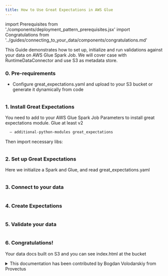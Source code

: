 ```yaml
---
title: How to Use Great Expectations in AWS Glue
---
```

import Prerequisites from './components/deployment_pattern_prerequisites.jsx'
import Congratulations from '../guides/connecting_to_your_data/components/congratulations.md'

This Guide demonstrates how to set up, initialize and run validations against your data on AWS Glue Spark Job.
We will cover case with RuntimeDataConnector and use S3 as metadata store.

### 0. Pre-requirements

- Configure great_expectations.yaml and upload to your S3 bucket or generate it dynamically from code
```yaml name="tests/integration/docusaurus/deployment_patterns/aws_glue_deployment_patterns_great_expectations.yaml"
```


### 1. Install Great Expectations
You need to add to your AWS Glue Spark Job Parameters to install great expectations module. Glue at least v2
```bash
  — additional-python-modules great_expectations
```
Then import necessary libs:
```python name="tests/integration/docusaurus/deployment_patterns/aws_glue_deployment_patterns.py imports"
```

### 2. Set up Great Expectations
Here we initialize a Spark and Glue, and read great_expectations.yaml
```python name="tests/integration/docusaurus/deployment_patterns/aws_glue_deployment_patterns.py set up gx"
```

### 3. Connect to your data
```python name="tests/integration/docusaurus/deployment_patterns/aws_glue_deployment_patterns.py connect to data"
```

### 4. Create Expectations
```python name="tests/integration/docusaurus/deployment_patterns/aws_glue_deployment_patterns.py create expectations"
```

### 5. Validate your data
```python name="tests/integration/docusaurus/deployment_patterns/aws_glue_deployment_patterns.py validate your data"
```

### 6. Congratulations!
Your data docs built on S3 and you can see index.html at the bucket


<details>
  <summary>This documentation has been contributed by Bogdan Volodarskiy from Provectus</summary>
  <div>
    <p>
      Our links:
    </p>
    <ul>
      <li> <a href="https://www.linkedin.com/in/bogdan-volodarskiy-652498108/">Author's Linkedin</a> </li>
      <li> <a href="https://medium.com/@bvolodarskiy">Author's Blog</a> </li>
      <li> <a href="https://provectus.com/">About Provectus</a> </li>
      <li> <a href="https://provectus.com/data-quality-assurance/">About Provectus Data QA Expertise</a> </li>
</ul>
  </div>
</details>
